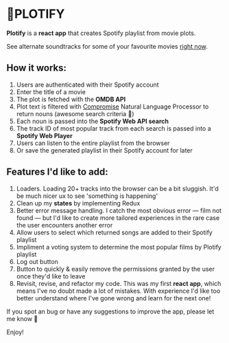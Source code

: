 # 🍿PLOTIFY


**Plotify** is a **react app** that creates Spotify playlist from movie plots.

See alternate soundtracks for some of your favourite movies [right now](https://plotify-music.herokuapp.com).

## How it works:

1. Users are authenticated with their Spotify account
2. Enter the title of a movie 
3. The plot is fetched with the **OMDB API** 
4. Plot text is filtered with [Compromise](https://github.com/spencermountain/compromise) Natural Language Processor to return nouns (awesome search criteria 🤘)
5. Each noun is passed into the **Spotify Web API search**
6. The track ID of most popular track from each search is passed into a **Spotify Web Player**
7. Users can listen to the entire playlist from the browser
8. Or save the generated playlist in their Spotify account for later

## Features I'd like to add: 

1. Loaders. Loading 20+ tracks into the browser can be a bit sluggish. It'd be much nicer ux to see 'something is happening'
2. Clean up my **states** by implementing Redux
3. Better error message handling. I catch the most obvious error — film not found — but I'd like to create more tailored experiences in the rare case the user encounters another error
4. Allow users to select which returned songs are added to their Spotify playlist
5. Impliment a voting system to determine the most popular films by Plotify playlist
6. Log out button
7. Button to quickly & easily remove the permissions granted by the user once they'd like to leave
6. Revisit, revise, and refactor my code. This was my first **react app**, which means I've no doubt made a lot of mistakes. With experience I'd like too better understand where I've gone wrong and learn for the next one! 

If you spot an bug or have any suggestions to improve the app, please let me know 🙏

Enjoy!
